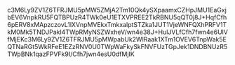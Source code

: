 c3M6Ly9ZV1Z6TFRJMU5pMW5ZMjA2Tm10Qk4ySXpaamxCZHpJMU1EaGxjbEV6VnpkRU5FQTBPUzR4TWk0eU1ETXVPREE2TkRBNU5qQT0j8J+HqfCfh6pERV8xMApzczovL1lXVnpMVEkxTmkxalptSTZka1JUT1VjeWNFQXhPRFV1TkM0Mk5TNDJPakl4TWpRMyNSZWxheV/wn4e38J+HulJVLfCfh7fwn4e6UlVfMjEKc3M6Ly9ZV1Z6TFRJMU5pMWpabUk2WlRaak1XTm1OVEV6TnpWak5EQTNaRGt5WkRFeE1EZzRNV0U0TWpWaFkySkFNVFUzTGpJek1DNDBNUzR5TWpBNk1qazFPVFk9I/Cfh7jwn4esU0dfMjIK